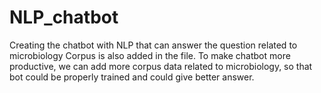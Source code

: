 # NLP_chatbot
Creating the chatbot with NLP that can answer the question related to microbiology
Corpus is also added in the file.
To make chatbot more productive, we can add more corpus data related to microbiology, so that bot could be properly trained and could give better answer.
